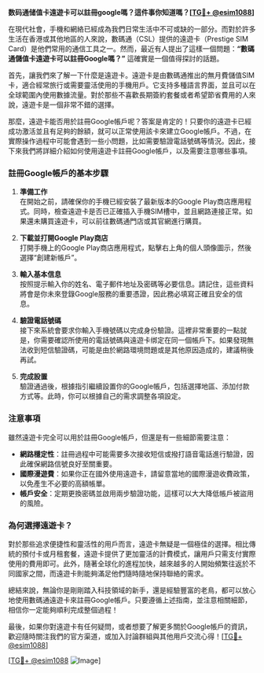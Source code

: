 **数码通储值卡遠遊卡可以註冊google嗎？這件事你知道嗎？[[TG💪+ @esim1088](https://t.me/s/esim1088)]**

在現代社會，手機和網絡已經成為我們日常生活中不可或缺的一部分。而對於許多生活在香港或其他地區的人來說，數碼通（CSL）提供的遠遊卡（Prestige SIM Card）是他們常用的通信工具之一。然而，最近有人提出了這樣一個問題：**“數碼通儲值卡遠遊卡可以註冊Google嗎？”** 這確實是一個值得探討的話題。

首先，讓我們來了解一下什麼是遠遊卡。遠遊卡是由數碼通推出的無月費儲值SIM卡，適合經常旅行或需要靈活使用的手機用戶。它支持多種語言界面，並且可以在全球範圍內使用數據流量。對於那些不喜歡長期簽約套餐或者希望節省費用的人來說，遠遊卡是一個非常不錯的選擇。

那麼，遠遊卡能否用於註冊Google帳戶呢？答案是肯定的！只要你的遠遊卡已經成功激活並且有足夠的餘額，就可以正常使用該卡來建立Google帳戶。不過，在實際操作過程中可能會遇到一些小問題，比如需要驗證電話號碼等情況。因此，接下來我們將詳細介紹如何使用遠遊卡註冊Google帳戶，以及需要注意哪些事項。

### 註冊Google帳戶的基本步驟

1. **準備工作**  
   在開始之前，請確保你的手機已經安裝了最新版本的Google Play商店應用程式。同時，檢查遠遊卡是否已正確插入手機SIM槽中，並且網路連接正常。如果還未購買遠遊卡，可以前往數碼通門店或其官網進行購買。

2. **下載並打開Google Play商店**  
   打開手機上的Google Play商店應用程式，點擊右上角的個人頭像圖示，然後選擇“創建新帳戶”。

3. **輸入基本信息**  
   按照提示輸入你的姓名、電子郵件地址及密碼等必要信息。請記住，這些資料將會是你未來登錄Google服務的重要憑證，因此務必填寫正確且安全的信息。

4. **驗證電話號碼**  
   接下來系統會要求你輸入手機號碼以完成身份驗證。這裡非常重要的一點就是，你需要確認所使用的電話號碼與遠遊卡绑定在同一個帳戶下。如果發現無法收到短信驗證碼，可能是由於網路環境問題或是其他原因造成的，建議稍後再試。

5. **完成設置**  
   驗證通過後，根據指引繼續設置你的Google帳戶，包括選擇地區、添加付款方式等。此時，你可以根據自己的需求調整各項設定。

### 注意事項

雖然遠遊卡完全可以用於註冊Google帳戶，但還是有一些細節需要注意：

- **網路穩定性**：註冊過程中可能需要多次接收短信或撥打語音電話進行驗證，因此確保網路信號良好至關重要。
- **國際漫遊費**：如果你正在國外使用遠遊卡，請留意當地的國際漫遊收費政策，以免產生不必要的高額帳單。
- **帳戶安全**：定期更換密碼並啟用兩步驗證功能，這樣可以大大降低帳戶被盜用的風險。

### 為何選擇遠遊卡？

對於那些追求便捷性和靈活性的用戶而言，遠遊卡無疑是一個極佳的選擇。相比傳統的預付卡或月租套餐，遠遊卡提供了更加靈活的計費模式，讓用戶只需支付實際使用的費用即可。此外，隨著全球化的進程加快，越來越多的人開始頻繁往返於不同國家之間，而遠遊卡則能夠滿足他們隨時隨地保持聯絡的需求。

總結來說，無論你是剛剛踏入科技領域的新手，還是經驗豐富的老鳥，都可以放心地使用數碼通遠遊卡來註冊Google帳戶。只要遵循上述指南，並注意相關細節，相信你一定能夠順利完成整個過程！

最後，如果你對遠遊卡有任何疑問，或者想要了解更多關於Google帳戶的資訊，歡迎隨時關注我們的官方渠道，或加入討論群組與其他用戶交流心得！[[TG💪+ @esim1088](https://t.me/s/esim1088)]

[[TG💪+ @esim1088](https://t.me/s/esim1088) ![Image](https://i.postimg.cc/4NQfJmqS/Snipaste-2025-05-13-00-14-12.png)]